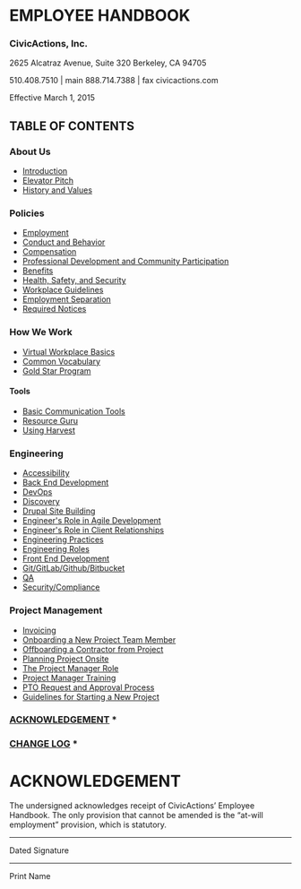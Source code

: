 # EMPLOYEE HANDBOOK

### CivicActions, Inc.
2625 Alcatraz Avenue, Suite 320 
Berkeley, CA 94705 


510.408.7510 | main
888.714.7388 | fax
civicactions.com

Effective March 1, 2015


## <a name="toc"></a>TABLE OF CONTENTS
### About Us
* [Introduction](about-us/introduction.md)
* [Elevator Pitch](about-us/elevator-pitch.md)
* [History and Values](about-us/history-and-values.md)

### Policies
* [Employment](policies/employment.md)
* [Conduct and Behavior](policies/conduct-behavior.md)
* [Compensation](policies/compensation.md)
* [Professional Development and Community Participation](policies/prodev-community-participation.md)
* [Benefits](policies/benefits.md)
* [Health, Safety, and Security](policies/health-safety-security.md)
* [Workplace Guidelines](policies/workplace-guidelines.md)
* [Employment Separation](policies/leaving-civicactions.md)
* [Required Notices](policies/required-notices.md)

### How We Work
* [Virtual Workplace Basics](how-we-work/virtual-workplace-basics.md)
* [Common Vocabulary](how-we-work/common-vocab.md)
* [Gold Star Program](how-we-work/gold-star-program.md)

#### Tools
* [Basic Communication Tools](how-we-work/tools/basic-communication-tools.md)
* [Resource Guru](how-we-work/tools/resource-guru.md)
* [Using Harvest](how-we-work/tools/using-harvest.md)

### Engineering
* [Accessibility](engineering/accessibility.md)
* [Back End Development](engineering/back-end-development.md)
* [DevOps](engineering/dev-ops.md)
* [Discovery](engineering/discovery.md)
* [Drupal Site Building](engineering/drupal-site-building.md)
* [Engineer's Role in Agile Development](engineering/engineer-role-in-agile.md)
* [Engineer's Role in Client Relationships](engineering/engineer-role-in-client-relationships.md)
* [Engineering Practices](engineering/engineering-practices.md)
* [Engineering Roles](engineering/engineering-roles.md)
* [Front End Development](engineering/front-end-development.md)
* [Git/GitLab/Github/Bitbucket](engineering/git-gitlab-github-bitbucket.md)
* [QA](engineering/qa.md)
* [Security/Compliance](engineering/security-compliance.md)

### Project Management
* [Invoicing](project-management/invoicing.md)
* [Onboarding a New Project Team Member](project-management/onboarding-new-project-team-member.md)
* [Offboarding a Contractor from Project](project-management/offboarding-contractor-from-project.md)
* [Planning Project Onsite](project-management/planning-project-onsite.md)
* [The Project Manager Role](project-management/pm-role.md)
* [Project Manager Training](project-management/pm-training-doc.md)
* [PTO Request and Approval Process](project-management/pto-request-approval-process.md)
* [Guidelines for Starting a New Project](project-management/starting-new-project.md)



### [ACKNOWLEDGEMENT](#acknowledgement) *
### [CHANGE LOG](changelog.md) *


# <a name="acknowledgement"></a>ACKNOWLEDGEMENT
The undersigned acknowledges receipt of CivicActions’ Employee Handbook. The only provision that cannot be amended is the “at-will employment” provision, which is statutory.



___________________________________    ____________________________________
Dated						   Signature


____________________________________
Print Name




